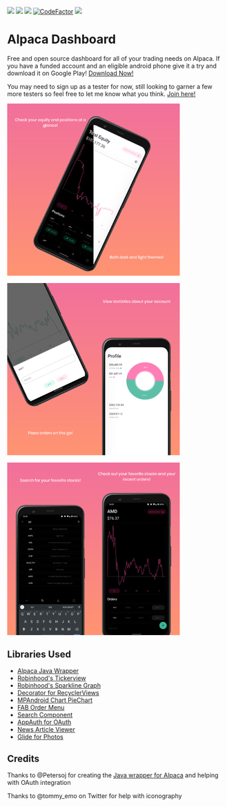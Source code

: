 [![](https://img.shields.io/github/license/tamuseanmiller/alpaca_dashboard)](https://github.com/tamuseanmiller/alpaca_dashboard/blob/master/LICENSE.txt)
![](https://img.shields.io/github/stars/tamuseanmiller/alpaca_dashboard)
![](https://img.shields.io/tokei/lines/github/tamuseanmiller/alpaca_dashboard)
[![CodeFactor](https://www.codefactor.io/repository/github/tamuseanmiller/alpaca_dashboard/badge)](https://www.codefactor.io/repository/github/tamuseanmiller/alpaca_dashboard)
[![](https://img.shields.io/endpoint?color=green&logo=google-play&logoColor=green&url=https%3A%2F%2Fplayshields.herokuapp.com%2Fplay%3Fi%3Dcom.seanmiller.alpacadashboard%26l%3DPlay%2520Store%26m%3DDownload)](https://play.google.com/store/apps/details?id=com.seanmiller.alpacadashboard)

# Alpaca Dashboard

Free and open source dashboard for all of your trading needs on Alpaca. If you have a funded account and an eligible android phone give it a try and download it on Google Play!
[Download Now!](https://play.google.com/store/apps/details?id=com.seanmiller.alpacadashboard)

You may need to sign up as a tester for now, still looking to garner a few more testers so feel free to let me know what you think. [Join here!](https://play.google.com/apps/testing/com.seanmiller.alpacadashboard)

<img src="images/dashboard.png" alt="drawing" width="200"/><img src="images/dark_light_themes.png" alt="drawing" width="200"/>

<img src="images/place_orders.png" alt="drawing" width="200"/><img src="images/profile.png" alt="drawing" width="200"/>

<img src="images/search.png" alt="drawing" width="200"/><img src="images/stocks_page.png" alt="drawing" width="200"/>

## Libraries Used

* [Alpaca Java Wrapper](https://github.com/Petersoj/alpaca-javaa)
* [Robinhood's Tickerview](https://github.com/robinhood/ticker)
* [Robinhood's Sparkline Graph](https://github.com/robinhood/spark)
* [Decorator for RecyclerViews](https://github.com/rubensousa/Decorator)
* [MPAndroid Chart PieChart](https://github.com/PhilJay/MPAndroidChart)
* [FAB Order Menu](https://github.com/Krupen/FabulousFilter)
* [Search Component](https://github.com/lapism/search)
* [AppAuth for OAuth](https://github.com/openid/AppAuth-Android)
* [News Article Viewer](https://github.com/klinker41/article-android)
* [Glide for Photos](https://github.com/bumptech/glide)

## Credits

Thanks to @Petersoj for creating the [Java wrapper for Alpaca](https://github.com/Petersoj/alpaca-java) and helping with OAuth integration

Thanks to @tommy_emo on Twitter for help with iconography

